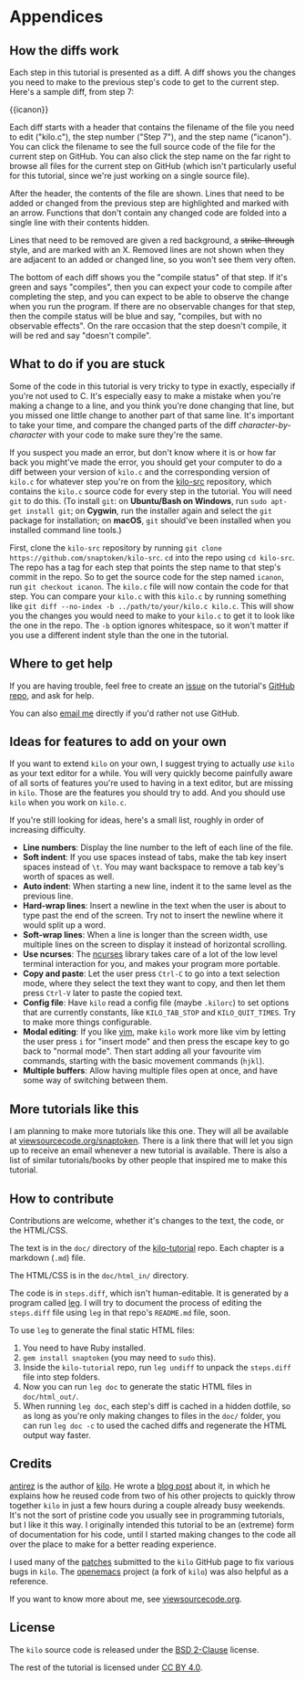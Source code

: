 # Appendices

## How the diffs work

Each step in this tutorial is presented as a diff. A diff shows you the changes
you need to make to the previous step's code to get to the current step. Here's
a sample diff, from step 7:

{{icanon}}

Each diff starts with a header that contains the filename of the file you need
to edit ("kilo.c"), the step number ("Step 7"), and the step name ("icanon").
You can click the filename to see the full source code of the file for the
current step on GitHub. You can also click the step name on the far right to
browse all files for the current step on GitHub (which isn't particularly
useful for this tutorial, since we're just working on a single source file).

After the header, the contents of the file are shown. Lines that need to be
added or changed from the previous step are highlighted and marked with an
arrow. Functions that don't contain any changed code are folded into a single
line with their contents hidden.

Lines that need to be removed are given a red background, a
<s>strike-through</s> style, and are marked with an X. Removed lines are not
shown when they are adjacent to an added or changed line, so you won't see them
very often.

The bottom of each diff shows you the "compile status" of that step. If it's
green and says "compiles", then you can expect your code to compile after
completing the step, and you can expect to be able to observe the change when
you run the program. If there are no observable changes for that step, then the
compile status will be blue and say, "compiles, but with no observable
effects". On the rare occasion that the step doesn't compile, it will be red
and say "doesn't compile".

## What to do if you are stuck

Some of the code in this tutorial is very tricky to type in exactly, especially
if you're not used to C. It's especially easy to make a mistake when you're
making a change to a line, and you think you're done changing that line, but
you missed one little change to another part of that same line. It's important
to take your time, and compare the changed parts of the diff
*character-by-character* with your code to make sure they're the same.

If you suspect you made an error, but don't know where it is or how far back
you might've made the error, you should get your computer to do a diff between
your version of `kilo.c` and the corresponding version of `kilo.c` for whatever
step you're on from the
[kilo-src](https://github.com/snaptoken/kilo-src) repository, which contains
the `kilo.c` source code for every step in the tutorial. You will need `git` to
do this. (To install `git`: on **Ubuntu/Bash on Windows**, run
`sudo apt-get install git`; on **Cygwin**, run the installer again and select
the `git` package for installation; on **macOS**, `git` should've been
installed when you installed command line tools.)

First, clone the `kilo-src` repository by running
`git clone https://github.com/snaptoken/kilo-src`. `cd` into the repo using
`cd kilo-src`. The repo has a tag for each step that points the step name to
that step's commit in the repo. So to get the source code for the step named
`icanon`, run `git checkout icanon`. The `kilo.c` file will now contain the
code for that step. You can compare your `kilo.c` with this `kilo.c` by running
something like `git diff --no-index -b ../path/to/your/kilo.c kilo.c`. This
will show you the changes you would need to make to your `kilo.c` to get it to
look like the one in the repo. The `-b` option ignores whitespace, so it won't
matter if you use a different indent style than the one in the tutorial.

## Where to get help

If you are having trouble, feel free to create an
[issue](https://github.com/snaptoken/kilo-tutorial/issues) on the tutorial's
[GitHub repo](https://github.com/snaptoken/kilo-tutorial), and ask for help.

You can also [email me](mailto:jeremy.ruten@gmail.com) directly if you'd rather
not use GitHub.

## Ideas for features to add on your own

If you want to extend `kilo` on your own, I suggest trying to actually *use*
`kilo` as your text editor for a while. You will very quickly become painfully
aware of all sorts of features you're used to having in a text editor, but are
missing in `kilo`. Those are the features you should try to add. And you should
use `kilo` when you work on `kilo.c`.

If you're still looking for ideas, here's a small list, roughly in order of
increasing difficulty.

* **Line numbers**: Display the line number to the left of each line of the
  file.
* **Soft indent**: If you use spaces instead of tabs, make the tab key insert
  spaces instead of `\t`. You may want backspace to remove a tab key's worth of
  spaces as well.
* **Auto indent**: When starting a new line, indent it to the same level as the
  previous line.
* **Hard-wrap lines**: Insert a newline in the text when the user is about
  to type past the end of the screen. Try not to insert the newline where it
  would split up a word.
* **Soft-wrap lines**: When a line is longer than the screen width, use
  multiple lines on the screen to display it instead of horizontal scrolling.
* **Use ncurses**: The [ncurses](https://en.wikipedia.org/wiki/Ncurses)
  library takes care of a lot of the low level terminal interaction for you,
  and makes your program more portable.
* **Copy and paste**: Let the user press `Ctrl-C` to go into a text selection
  mode, where they select the text they want to copy, and then let them press
  `Ctrl-V` later to paste the copied text.
* **Config file**: Have `kilo` read a config file (maybe `.kilorc`) to set
  options that are currently constants, like `KILO_TAB_STOP` and
  `KILO_QUIT_TIMES`. Try to make more things configurable.
* **Modal editing**: If you like [vim](http://www.vim.org/), make `kilo` work
  more like vim by letting the user press `i` for "insert mode" and then press
  the escape key to go back to "normal mode". Then start adding all your
  favourite vim commands, starting with the basic movement commands (`hjkl`).
* **Multiple buffers**: Allow having multiple files open at once, and have some
  way of switching between them.

## More tutorials like this

I am planning to make more tutorials like this one. They will all be available
at [viewsourcecode.org/snaptoken](http://viewsourcecode.org/snaptoken). There
is a link there that will let you sign up to receive an email whenever a new
tutorial is available. There is also a list of similar tutorials/books by
other people that inspired me to make this tutorial.

## How to contribute

Contributions are welcome, whether it's changes to the text, the code, or the
HTML/CSS.

The text is in the `doc/` directory of the
[kilo-tutorial](https://github.com/snaptoken/kilo-tutorial) repo. Each chapter
is a markdown (`.md`) file.

The HTML/CSS is in the `doc/html_in/` directory.

The code is in `steps.diff`, which isn't human-editable. It is generated by a
program called [leg](https://github.com/yjerem/leg). I will try to document the
process of editing the `steps.diff` file using `leg` in that repo's `README.md`
file, soon.

To use `leg` to generate the final static HTML files:

1. You need to have Ruby installed.
2. `gem install snaptoken` (you may need to `sudo` this).
3. Inside the `kilo-tutorial` repo, run `leg undiff` to unpack the `steps.diff`
   file into step folders.
4. Now you can run `leg doc` to generate the static HTML files in
   `doc/html_out/`.
5. When running `leg doc`, each step's diff is cached in a hidden dotfile, so
   as long as you're only making changes to files in the `doc/` folder, you can
   run `leg doc -c` to used the cached diffs and regenerate the HTML output way
   faster.

## Credits

[antirez](http://invece.org/) is the author of
[kilo](https://github.com/antirez/kilo). He wrote a
[blog post](http://antirez.com/news/108) about it, in which he explains how he
reused code from two of his other projects to quickly throw together `kilo` in
just a few hours during a couple already busy weekends. It's not the sort of
pristine code you usually see in programming tutorials, but I like it this way.
I originally intended this tutorial to be an (extreme) form of documentation
for his code, until I started making changes to the code all over the place to
make for a better reading experience.

I used many of the [patches](https://github.com/antirez/kilo/pulls) submitted
to the `kilo` GitHub page to fix various bugs in `kilo`. The
[openemacs](https://github.com/practicalswift/openemacs) project (a fork of
`kilo`) was also helpful as a reference.

If you want to know more about me, see
[viewsourcecode.org](http://viewsourcecode.org).

## License

The `kilo` source code is released under the
[BSD 2-Clause](https://github.com/snaptoken/kilo-tutorial/blob/master/steps.diff.LICENSE)
license.

The rest of the tutorial is licensed under
[CC BY 4.0](https://creativecommons.org/licenses/by/4.0/).

